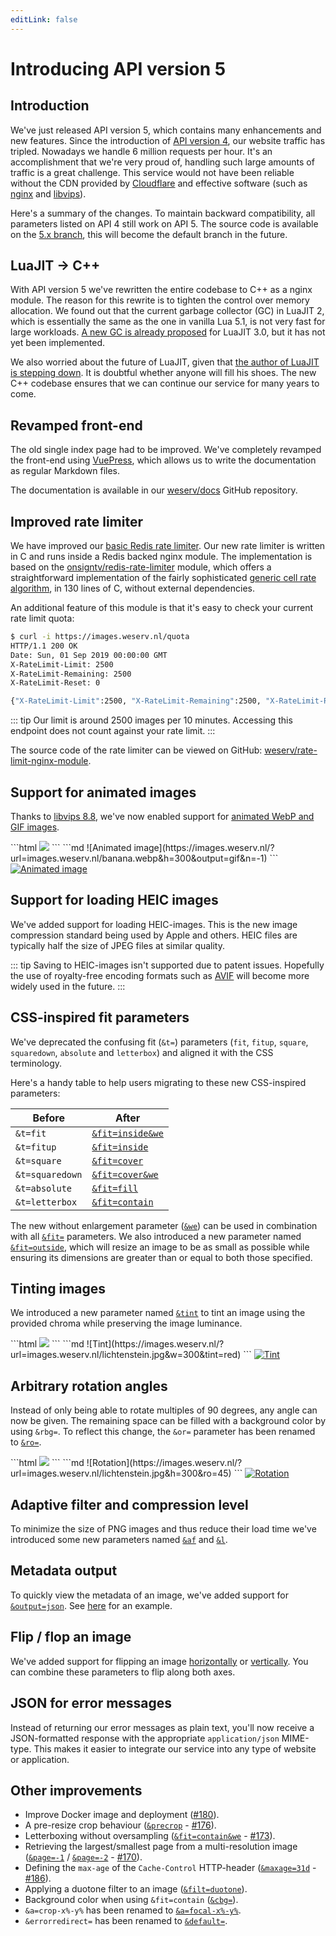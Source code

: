```yaml
---
editLink: false
---
```


# Introducing API version 5

## Introduction
We've just released API version 5, which contains many enhancements and new features. Since the
introduction of [API version 4][version-4-post], our website traffic has tripled. Nowadays we handle 6 million requests per
hour. It's an accomplishment that we're very proud of, handling such large amounts of traffic is a great
challenge. This service would not have been reliable without the CDN provided by [Cloudflare][cloudflare] and
effective software (such as [nginx][nginx] and [libvips][libvips]).

Here's a summary of the changes. To maintain backward compatibility, all parameters listed on API 4 still
work on API 5. The source code is available on the [5.x branch][5.x-branch], this will become the default branch in
the future.

## LuaJIT → C++
With API version 5 we've rewritten the entire codebase to C++ as a nginx module. The reason for this
rewrite is to tighten the control over memory allocation. We found out that the current garbage collector
(GC) in LuaJIT 2, which is essentially the same as the one in vanilla Lua 5.1, is not very fast for large
workloads. [A new GC is already proposed][luajit-new-gc] for LuaJIT 3.0, but it has not yet been implemented.

We also worried about the future of LuaJIT, given that [the author of LuaJIT is stepping down][luajit-maintenance]. It is
doubtful whether anyone will fill his shoes. The new C++ codebase ensures that we can continue our
service for many years to come.

## Revamped front-end
The old single index page had to be improved. We've completely revamped the front-end using
[VuePress][vuepress], which allows us to write the documentation as regular Markdown files.

The documentation is available in our [weserv/docs][weserv-docs] GitHub repository.

## Improved rate limiter
We have improved our [basic Redis rate limiter](https://redis.io/commands/incr#pattern-rate-limiter-2). Our new rate limiter is written in C and runs inside a
Redis backed nginx module. The implementation is based on the [onsigntv/redis-rate-limiter][onsigntv/redis-rate-limiter] module,
which offers a straightforward implementation of the fairly sophisticated [generic cell rate algorithm][gcra],
in 130 lines of C, without external dependencies.

An additional feature of this module is that it's easy to check your current rate limit quota:
```bash
$ curl -i https://images.weserv.nl/quota
HTTP/1.1 200 OK
Date: Sun, 01 Sep 2019 00:00:00 GMT
X-RateLimit-Limit: 2500
X-RateLimit-Remaining: 2500
X-RateLimit-Reset: 0

{"X-RateLimit-Limit":2500, "X-RateLimit-Remaining":2500, "X-RateLimit-Reset":0}
```

::: tip
Our limit is around 2500 images per 10 minutes. Accessing this endpoint does not count against
your rate limit.
:::

The source code of the rate limiter can be viewed on GitHub: [weserv/rate-limit-nginx-module][rate-limit-nginx-module].

## Support for animated images
Thanks to [libvips 8.8][libvips-8.8], we've now enabled support for [animated WebP and GIF images][n-pages].

<CodeGroup>
<CodeGroupItem title="HTML" active>
```html
<img src="//images.weserv.nl/?url=images.weserv.nl/banana.webp&h=300&output=gif&n=-1">
```
</CodeGroupItem>

<CodeGroupItem title="Markdown">
```md
![Animated image](https://images.weserv.nl/?url=images.weserv.nl/banana.webp&h=300&output=gif&n=-1)
```
</CodeGroupItem>
</CodeGroup>

<a href="/?url=images.weserv.nl/banana.webp&h=300&output=gif&n=-1" target="_blank">
  <img :src="$withBase('/static/banana.webp?h=300&output=gif&n=-1')" alt="Animated image">
</a>

## Support for loading HEIC images
We've added support for loading HEIC-images. This is the new image compression standard being used by
Apple and others. HEIC files are typically half the size of JPEG files at similar quality.

::: tip
Saving to HEIC-images isn't supported due to patent issues. Hopefully the use of royalty-free
encoding formats such as [AVIF][avif] will become more widely used in the future.
:::

## CSS-inspired fit parameters
We've deprecated the confusing fit (`&t=`) parameters (`fit`, `fitup`, `square`, `squaredown`, `absolute`
and `letterbox`) and aligned it with the CSS terminology.

Here's a handy table to help users migrating to these new CSS-inspired parameters:

| Before          | After                          |
| ----------------|--------------------------------|
| `&t=fit`        | [`&fit=inside&we`][fit-inside] |
| `&t=fitup`      | [`&fit=inside`][fit-inside]    |
| `&t=square`     | [`&fit=cover`][fit-cover]      |
| `&t=squaredown` | [`&fit=cover&we`][fit-cover]   |
| `&t=absolute`   | [`&fit=fill`][fit-fill]        |
| `&t=letterbox`  | [`&fit=contain`][fit-contain]  |

The new without enlargement parameter ([`&we`][without-enlargement]) can be used in combination with all [`&fit=`][fit]
parameters. We also introduced a new parameter named [`&fit=outside`][fit-outside], which will resize an image to
be as small as possible while ensuring its dimensions are greater than or equal to both those specified.

## Tinting images
We introduced a new parameter named [`&tint`][tint] to tint an image using the provided chroma
while preserving the image luminance.

<CodeGroup>
<CodeGroupItem title="HTML" active>
```html
<img src="//images.weserv.nl/?url=images.weserv.nl/lichtenstein.jpg&w=300&tint=red">
```
</CodeGroupItem>

<CodeGroupItem title="Markdown">
```md
![Tint](https://images.weserv.nl/?url=images.weserv.nl/lichtenstein.jpg&w=300&tint=red)
```
</CodeGroupItem>
</CodeGroup>

<a href="/?url=images.weserv.nl/lichtenstein.jpg&w=300&tint=red" target="_blank">
  <img :src="$withBase('/static/lichtenstein.jpg?w=300&tint=red')" alt="Tint">
</a>

## Arbitrary rotation angles
Instead of only being able to rotate multiples of 90 degrees, any angle can now be given. The remaining
space can be filled with a background color by using `&rbg=`. To reflect this change, the `&or=`
parameter has been renamed to [`&ro=`][rotation].

<CodeGroup>
<CodeGroupItem title="HTML" active>
```html
<img src="//images.weserv.nl/?url=images.weserv.nl/lichtenstein.jpg&h=300&ro=45">
```
</CodeGroupItem>

<CodeGroupItem title="Markdown">
```md
![Rotation](https://images.weserv.nl/?url=images.weserv.nl/lichtenstein.jpg&h=300&ro=45)
```
</CodeGroupItem>
</CodeGroup>

<a href="/?url=images.weserv.nl/lichtenstein.jpg&h=300&ro=45" target="_blank">
  <img :src="$withBase('/static/lichtenstein.jpg?h=300&ro=45')" alt="Rotation">
</a>

## Adaptive filter and compression level
To minimize the size of PNG images and thus reduce their load time we've introduced some new
parameters named [`&af`][adaptive-filter] and [`&l`][compression-level].

## Metadata output
To quickly view the metadata of an image, we've added support for [`&output=json`][output].
See [here](/?url=images.weserv.nl/zebra.jpg&output=json) for an example.

## Flip / flop an image
We've added support for flipping an image [horizontally][flop] or [vertically][flip]. You can combine these parameters
to flip along both axes.

## JSON for error messages
Instead of returning our error messages as plain text, you'll now receive a JSON-formatted response with
the appropriate `application/json` MIME-type. This makes it easier to integrate our service into any
type of website or application.

## Other improvements
- Improve Docker image and deployment ([#180](https://github.com/weserv/images/issues/180)).
- A pre-resize crop behaviour ([`&precrop`][rectangle-crop] - [#176](https://github.com/weserv/images/issues/176)).
- Letterboxing without oversampling ([`&fit=contain&we`][without-enlargement] - [#173](https://github.com/weserv/images/issues/173)).
- Retrieving the largest/smallest page from a multi-resolution image ([`&page=-1`][page] /
  [`&page=-2`][page] - [#170](https://github.com/weserv/images/issues/170)).
- Defining the `max-age` of the `Cache-Control` HTTP-header ([`&maxage=31d`][cache-control] - [#186](https://github.com/weserv/images/issues/186)).
- Applying a duotone filter to an image ([`&filt=duotone`][filter]).
- Background color when using `&fit=contain` ([`&cbg=`][fit-contain]).
- `&a=crop-x%-y%` has been renamed to [`&a=focal-x%-y%`][focal-point].
- `&errorredirect=` has been renamed to [`&default=`][default-image].

[version-4-post]: /news/2018/07/29/introducing-api-4.md
[cloudflare]: https://www.cloudflare.com/
[nginx]: https://nginx.org/
[libvips]: https://github.com/libvips/libvips
[vuepress]: https://vuepress.vuejs.org/
[weserv-docs]: https://github.com/weserv/docs
[5.x-branch]: https://github.com/weserv/images/tree/5.x
[luajit-new-gc]: http://wiki.luajit.org/New-Garbage-Collector
[luajit-maintenance]: https://www.freelists.org/post/luajit/Looking-for-new-LuaJIT-maintainers
[onsigntv/redis-rate-limiter]: https://github.com/onsigntv/redis-rate-limiter
[gcra]: https://en.wikipedia.org/wiki/Generic_cell_rate_algorithm
[rate-limit-nginx-module]: https://github.com/weserv/rate-limit-nginx-module
[libvips-8.8]: https://libvips.github.io/libvips/2019/04/22/What's-new-in-8.8.html
[n-pages]: /docs/format.md#number-of-pages
[avif]: https://aomediacodec.github.io/av1-avif/
[fit]: /docs/fit.md
[fit-inside]: /docs/fit.md#inside
[fit-outside]: /docs/fit.md#outside
[fit-cover]: /docs/fit.md#cover
[fit-fill]: /docs/fit.md#fill
[fit-contain]: /docs/fit.md#contain
[without-enlargement]: /docs/fit.md#without-enlargement
[tint]: /docs/adjustment.md#tint
[rotation]: /docs/orientation.md#rotation
[adaptive-filter]: /docs/format.md#adaptive-filter
[compression-level]: /docs/format.md#compression-level
[output]: /docs/format.md#output
[flip]: /docs/orientation.md#flip
[flop]: /docs/orientation.md#flop
[filter]: /docs/adjustment.md#filter
[focal-point]: /docs/crop.md#focal-point
[default-image]: /docs/format.md#default-image
[rectangle-crop]: /docs/crop.md#rectangle-crop
[page]: /docs/format.md#page
[cache-control]: /docs/format.md#cache-control
